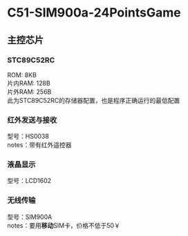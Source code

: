 # C51-SIM900a-24PointsGame
## 主控芯片
### STC89C52RC
ROM: 8KB    
片内RAM: 128B    
片外RAM: 256B    
此为STC89C52RC的存储器配置，也是程序正确运行的最低配置
### 红外发送与接收
型号：HS0038    
notes：带有红外遥控器
### 液晶显示
型号：LCD1602
### 无线传输
型号：SIM900A    
notes：要用**移动**SIM卡，价格不低于50￥
